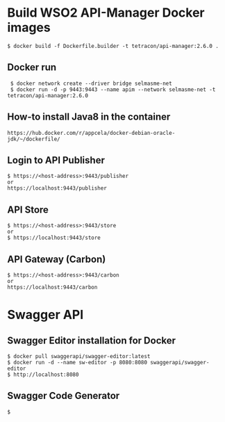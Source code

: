 # Build WSO2 API-Manager Docker images

    $ docker build -f Dockerfile.builder -t tetracon/api-manager:2.6.0 .

## Docker run

	 $ docker network create --driver bridge selmasme-net
	 $ docker run -d -p 9443:9443 --name apim --network selmasme-net -t tetracon/api-manager:2.6.0

## How-to install Java8 in the container

    https://hub.docker.com/r/appcela/docker-debian-oracle-jdk/~/dockerfile/

## Login to API Publisher

    $ https://<host-address>:9443/publisher
    or
    https://localhost:9443/publisher
    
## API Store

    $ https://<host-address>:9443/store
    or
    $ https://localhost:9443/store

## API Gateway (Carbon)

    $ https://<host-address>:9443/carbon
    or
    https://localhost:9443/carbon

# Swagger API

## Swagger Editor installation for Docker

    $ docker pull swaggerapi/swagger-editor:latest
    $ docker run -d --name sw-editor -p 8080:8080 swaggerapi/swagger-editor
    $ http://localhost:8080

## Swagger Code Generator

    $ 